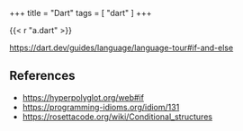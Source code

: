 +++
title = "Dart"
tags = [ "dart" ]
+++

{{< r "a.dart" >}}

<https://dart.dev/guides/language/language-tour#if-and-else>

## References

- <https://hyperpolyglot.org/web#if>
- <https://programming-idioms.org/idiom/131>
- <https://rosettacode.org/wiki/Conditional_structures>
